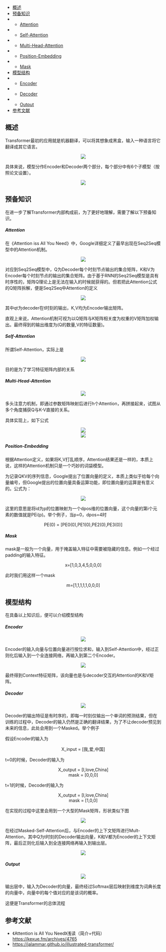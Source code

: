 <!-- GFM-TOC -->
* [概述](#概述)
* [预备知识](#预备知识)
* * [Attention](#Attention)
* * [Self-Attention](#Self-Attention)
* * [Multi-Head-Attention](#Multi-Head-Attention)
* * [Position-Embedding](#Position-Embedding)
* * [Mask](#Mask)
* [模型结构](#模型结构)
* * [Encoder](#Encoder)
* * [Decoder](#Decoder)
* * [Output](#Output)
* [参考文献](#参考文献)
<!-- GFM-TOC -->

## 概述

Transformer最初的应用就是机器翻译，可以将其想象成黑盒，输入一种语言将它翻译成其它语言。

<center><div align=center><img src ="https://github.com/Teren-Liu/Deep-Learning/blob/master/image/Trans-1.png"/></div></center>

具体来说，模型分作Encoder和Decoder两个部分，每个部分中有6个子模型（按照论文设置）。

<center><div align=center><img src ="https://github.com/Teren-Liu/Deep-Learning/blob/master/image/Trans-2.png"/></div></center>

## 预备知识

在进一步了解Transformer内部构成前，为了更好地理解，需要了解以下预备知识。

##### Attention

在《Attention iss All You Need》中，Google详细定义了最早出现在Seq2Seq模型中的Attention机制。

<center><div align=center><img src ="https://github.com/Teren-Liu/Deep-Learning/blob/master/image/Trans-3.png"/></div></center>

对应到Seq2Seq模型中，Q为Decoder每个时刻节点输出的集合矩阵，K和V为Encoder每个时刻节点的输出的集合矩阵。由于基于RNN的Seq2Seq模型是具有时序性的，矩阵Q理论上是无法在输入的时候就获得的。但若把此Attention公式的Q矩阵拆解，便是Seq2Seq中Attention的定义

<center><div align=center><img src ="https://github.com/Teren-Liu/Deep-Learning/blob/master/image/Trans-4.png"/></div></center>


其中qt为decoder在t时刻的输出，K,V均为Encoder输出矩阵。

直观上来说，Attention机制可视为以Q矩阵与K矩阵相关度为权重的V矩阵加权输出。最终得到的输出维度为(Q的数量,V的特征数量)。

##### Self-Attention

所谓Self-Attention，实际上是

<center><div align=center><img src ="https://github.com/Teren-Liu/Deep-Learning/blob/master/image/Trans-5.png"/></div></center>


目的是为了学习特征矩阵内部的关系

##### Multi-Head-Attention

<center><div align=center><img src ="https://github.com/Teren-Liu/Deep-Learning/blob/master/image/Trans-6.png"/></div></center>


多头注意力机制，即通过参数矩阵映射后进行h个Attention，再拼接起来，试图从多个角度捕获Q与K-V直接的关系。

具体实现上，如下公式

<center><div align=center><img src ="https://github.com/Teren-Liu/Deep-Learning/blob/master/image/Trans-7.png"/></div></center>

<center><div align=center><img src ="https://github.com/Teren-Liu/Deep-Learning/blob/master/image/Trans-8.png"/></div></center>


##### Position-Embedding

根据Attention定义，如果将K,V打乱顺序，Attention结果还是一样的，本质上说，这样的Attention机制只是一个巧妙的词袋模型。

为记录QKV的序列信息，Google提出了位置向量的定义，本质上类似于给每个向量编号，但Google提出的位置向量具备运算功能，即位置向量的运算是有意义的。公式为：

<center><div align=center><img src ="https://github.com/Teren-Liu/Deep-Learning/blob/master/image/Trans-9.png"/></div></center>

这里的意思是将id为p的位置映射为一个dpos维的位置向量，这个向量的第i个元素的数值就是PEi(p)。举个例子，当p=0，dpos=4时

<center>PE(0) = [PE0(0),PE1(0),PE2(0),PE3(0)]</center>

##### Mask

mask是一般为一个向量，用于掩盖输入特征中需要被隐藏的信息。例如一个经过padding的输入特征。

<center>x=[1,0,3,4,5,0,0,0]</center>

此时我们用这样一个mask

<center>m=[1,1,1,1,1,0,0,0]</center>

## 模型结构

在具备以上知识后，便可以介绍模型结构

##### Encoder

<center><div align=center><img src ="https://github.com/Teren-Liu/Deep-Learning/blob/master/image/Trans-9.png"/></div></center>

Encoder的输入向量与位置向量进行按位求和，输入到Self-Attention中，经过正则化后输入到一个全连接网络，再输入到第二个Encoder。

<center><div align=center><img src ="https://github.com/Teren-Liu/Deep-Learning/blob/master/image/Trans-1.gif"/></div></center>

最终得到Context特征矩阵，该向量也是与decoder交互的Attention的K和V矩阵。

##### Decoder

<center><div align=center><img src ="https://github.com/Teren-Liu/Deep-Learning/blob/master/image/Trans-10.png"/></div></center>

Decoder的输出特征是有时序的，即每一时刻仅输出一个单词的预测结果，但在训练的过程中，Decoder的输入仍然是正确的翻译结果，为了不让decoder预见到未来的信息，此处会用到一个Masked。举个例子

假设Encoder的输入为

<center>X_input = [我,爱,中国]</center>

t=0的时候，Decoder的输入为

<center>X_output = [I,love,China]</center>
<center>mask = [0,0,0]</center>

t=1的时候，Decoder的输入为

<center>X_output = [I,love,China]</center>
<center>mask = [1,0,0]</center>

在实现的过程中这里会用到一个大型的Mask矩阵，形状类似下图

<center><div align=center><img src ="https://github.com/Teren-Liu/Deep-Learning/blob/master/image/Trans-11.png"/></div></center>

在经过Masked-Self-Attention后，与Encoder的上下文矩阵进行Mult-Attention，其中Q为t时刻的Decoder输出向量，K和V都为Encoder的上下文矩阵，最后正则化后输入到全连接网络再输入到输出层。

<center><div align=center><img src ="https://github.com/Teren-Liu/Deep-Learning/blob/master/image/Trans-2.gif"/></div></center>

##### Output

<center><div align=center><img src ="https://github.com/Teren-Liu/Deep-Learning/blob/master/image/Trans-12.png"/></div></center>

输出层中，输入为Decoder的向量，最终经过Softmax层后映射到维度为词典长度的向量中，向量中的每个值对应的是该词的概率。

这便是Transformer的总体流程


## 参考文献

- 《Attention is All You Need》浅读（简介+代码） https://kexue.fm/archives/4765
- https://jalammar.github.io/illustrated-transformer/
